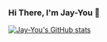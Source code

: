 ### Hi There, I'm Jay-You 👋

<!--
**JisangYou/JisangYou** is a ✨ _special_ ✨ repository because its `README.md` (this file) appears on your GitHub profile.

Here are some ideas to get you started:

- 🔭 I’m currently working on ...
- 🌱 I’m currently learning ...
- 👯 I’m looking to collaborate on ...
- 🤔 I’m looking for help with ...
- 💬 Ask me about ...
- 📫 How to reach me: ...
- 😄 Pronouns: ...
- ⚡ Fun fact: ...
-->

[![Jay-You's GitHub stats](https://github-readme-stats.vercel.app/api?username=JisangYou)](https://github.com/JisangYou)

